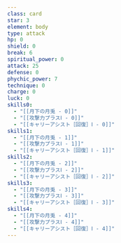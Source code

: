```yaml
---
class: card
star: 3
element: body
type: attack
hp: 0
shield: 0
break: 6
spiritual_power: 0
attack: 25
defense: 0
phychic_power: 7
technique: 0
charge: 0
luck: 0
skills0:
  - "[[月下の月兎 - 0]]"
  - "[[攻撃力プラスⅠ - 0]]"
  - "[[キャリーアシスト［回復］Ⅰ - 0]]"
skills1:
  - "[[月下の月兎 - 1]]"
  - "[[攻撃力プラスⅠ - 1]]"
  - "[[キャリーアシスト［回復］Ⅰ - 1]]"
skills2:
  - "[[月下の月兎 - 2]]"
  - "[[攻撃力プラスⅠ - 2]]"
  - "[[キャリーアシスト［回復］Ⅰ - 2]]"
skills3:
  - "[[月下の月兎 - 3]]"
  - "[[攻撃力プラスⅠ - 3]]"
  - "[[キャリーアシスト［回復］Ⅰ - 3]]"
skills4:
  - "[[月下の月兎 - 4]]"
  - "[[攻撃力プラスⅠ - 4]]"
  - "[[キャリーアシスト［回復］Ⅰ - 4]]"
---
```

